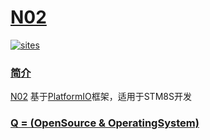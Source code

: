 # [N02](https://github.com/OS-Q/N02)

[![sites](http://182.61.61.133/link/resources/OSQ.png)](http://www.OS-Q.com)

### [简介](https://github.com/OS-Q/N02/wiki)

[N02](https://github.com/OS-Q/N02) 基于[PlatformIO](https://github.com/platformio/platformio-core)框架，适用于STM8S开发

### [Q = (OpenSource & OperatingSystem) ](http://www.OS-Q.com)
